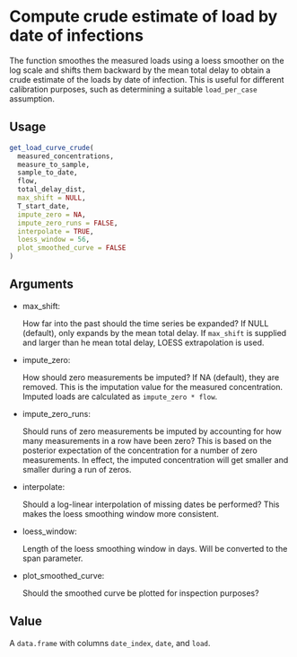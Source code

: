 # Compute crude estimate of load by date of infections

The function smoothes the measured loads using a loess smoother on the
log scale and shifts them backward by the mean total delay to obtain a
crude estimate of the loads by date of infection. This is useful for
different calibration purposes, such as determining a suitable
`load_per_case` assumption.

## Usage

``` r
get_load_curve_crude(
  measured_concentrations,
  measure_to_sample,
  sample_to_date,
  flow,
  total_delay_dist,
  max_shift = NULL,
  T_start_date,
  impute_zero = NA,
  impute_zero_runs = FALSE,
  interpolate = TRUE,
  loess_window = 56,
  plot_smoothed_curve = FALSE
)
```

## Arguments

- max_shift:

  How far into the past should the time series be expanded? If NULL
  (default), only expands by the mean total delay. If `max_shift` is
  supplied and larger than he mean total delay, LOESS extrapolation is
  used.

- impute_zero:

  How should zero measurements be imputed? If NA (default), they are
  removed. This is the imputation value for the measured concentration.
  Imputed loads are calculated as `impute_zero * flow`.

- impute_zero_runs:

  Should runs of zero measurements be imputed by accounting for how many
  measurements in a row have been zero? This is based on the posterior
  expectation of the concentration for a number of zero measurements. In
  effect, the imputed concentration will get smaller and smaller during
  a run of zeros.

- interpolate:

  Should a log-linear interpolation of missing dates be performed? This
  makes the loess smoothing window more consistent.

- loess_window:

  Length of the loess smoothing window in days. Will be converted to the
  span parameter.

- plot_smoothed_curve:

  Should the smoothed curve be plotted for inspection purposes?

## Value

A `data.frame` with columns `date_index`, `date`, and `load`.
